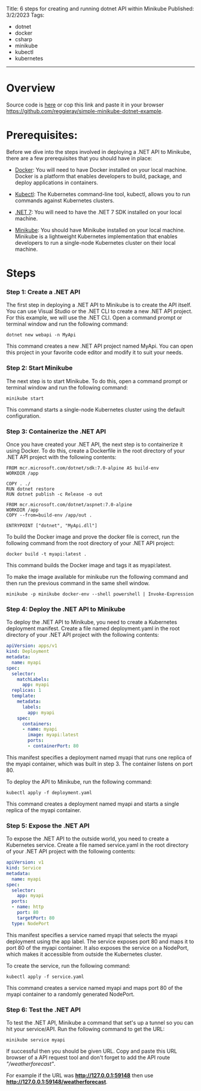 Title: 6 steps for creating and running dotnet API within Minikube
Published: 3/2/2023
Tags: 
- dotnet
- docker
- csharp
- minikube
- kubectl
- kubernetes

---

# Overview

Source code is [here](https://github.com/reggieray/simple-minikube-dotnet-example) or cop this link and paste it in your browser https://github.com/reggieray/simple-minikube-dotnet-example.

# Prerequisites:

Before we dive into the steps involved in deploying a .NET API to Minikube, there are a few prerequisites that you should have in place:

- [Docker](https://www.docker.com/): You will need to have Docker installed on your local machine. Docker is a platform that enables developers to build, package, and deploy applications in containers.

- [Kubectl](https://kubernetes.io/docs/tasks/tools/#kubectl): The Kubernetes command-line tool, kubectl, allows you to run commands against Kubernetes clusters.

- [.NET 7](https://dotnet.microsoft.com/en-us/download/dotnet/7.0): You will need to have the .NET 7 SDK installed on your local machine.

- [Minikube](https://minikube.sigs.k8s.io/docs/start/): You should have Minikube installed on your local machine. Minikube is a lightweight Kubernetes implementation that enables developers to run a single-node Kubernetes cluster on their local machine.

# Steps

### Step 1: Create a .NET API

The first step in deploying a .NET API to Minikube is to create the API itself. You can use Visual Studio or the .NET CLI to create a new .NET API project. For this example, we will use the .NET CLI. Open a command prompt or terminal window and run the following command:

```
dotnet new webapi -n MyApi
``` 

This command creates a new .NET API project named MyApi. You can open this project in your favorite code editor and modify it to suit your needs.

### Step 2: Start Minikube

The next step is to start Minikube. To do this, open a command prompt or terminal window and run the following command:

```
minikube start
```

This command starts a single-node Kubernetes cluster using the default configuration.

### Step 3: Containerize the .NET API

Once you have created your .NET API, the next step is to containerize it using Docker. To do this, create a Dockerfile in the root directory of your .NET API project with the following contents:

```
FROM mcr.microsoft.com/dotnet/sdk:7.0-alpine AS build-env
WORKDIR /app

COPY . ./
RUN dotnet restore
RUN dotnet publish -c Release -o out

FROM mcr.microsoft.com/dotnet/aspnet:7.0-alpine
WORKDIR /app
COPY --from=build-env /app/out .

ENTRYPOINT ["dotnet", "MyApi.dll"]
```

To build the Docker image and prove the docker file is correct, run the following command from the root directory of your .NET API project:

```
docker build -t myapi:latest .
```

This command builds the Docker image and tags it as myapi:latest.

To make the image available for minikube run the following command and then run the previous command in the same shell window.

```
minikube -p minikube docker-env --shell powershell | Invoke-Expression
```

### Step 4: Deploy the .NET API to Minikube

To deploy the .NET API to Minikube, you need to create a Kubernetes deployment manifest. Create a file named deployment.yaml in the root directory of your .NET API project with the following contents:

```yaml
apiVersion: apps/v1
kind: Deployment
metadata:
  name: myapi
spec:
  selector:
    matchLabels:
      app: myapi
  replicas: 1
  template:
    metadata:
      labels:
        app: myapi
    spec:
      containers:
      - name: myapi
        image: myapi:latest
        ports:
        - containerPort: 80
```

This manifest specifies a deployment named myapi that runs one replica of the myapi container, which was built in step 3. The container listens on port 80.

To deploy the API to Minikube, run the following command:

```
kubectl apply -f deployment.yaml
```

This command creates a deployment named myapi and starts a single replica of the myapi container.

### Step 5: Expose the .NET API

To expose the .NET API to the outside world, you need to create a Kubernetes service. Create a file named service.yaml in the root directory of your .NET API project with the following contents:

```yaml
apiVersion: v1
kind: Service
metadata:
  name: myapi
spec:
  selector:
    app: myapi
  ports:
  - name: http
    port: 80
    targetPort: 80
  type: NodePort
```

This manifest specifies a service named myapi that selects the myapi deployment using the app label. The service exposes port 80 and maps it to port 80 of the myapi container. It also exposes the service on a NodePort, which makes it accessible from outside the Kubernetes cluster.

To create the service, run the following command:

```
kubectl apply -f service.yaml
```

This command creates a service named myapi and maps port 80 of the myapi container to a randomly generated NodePort.

### Step 6: Test the .NET API

To test the .NET API, Minikube a command that set's up a tunnel so you can hit your service/API. Run the following command to get the URL:

```
minikube service myapi 
```

If successful then you should be given URL. Copy and paste this URL browser of a API request tool and don't forget to add the API route *"/weatherforecast"*. 

For example if the URL was **http://127.0.0.1:59148** then use **http://127.0.0.1:59148/weatherforecast**. 